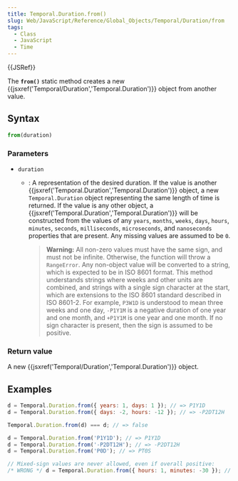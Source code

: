 ```yaml
---
title: Temporal.Duration.from()
slug: Web/JavaScript/Reference/Global_Objects/Temporal/Duration/from
tags:
  - Class
  - JavaScript
  - Time
---
```

{{JSRef}}

The **`from()`** static method creates a new
{{jsxref('Temporal/Duration','Temporal.Duration')}} object from
another value.

## Syntax

```js
from(duration)
```

### Parameters

- `duration`

  - : A representation of the desired duration. If the value is another
    {{jsxref('Temporal.Duration','Temporal.Duration')}} object,
    a new `Temporal.Duration` object representing the same length of time is
    returned. If the value is any other object, a
    {{jsxref('Temporal.Duration','Temporal.Duration')}} will be
    constructed from the values of any `years`, `months`, `weeks`, `days`,
    `hours`, `minutes`, `seconds`, `milliseconds`, `microseconds`, and
    `nanoseconds` properties that are present. Any missing values are assumed to
    be `0`.

    > **Warning:** All non-zero values must have the same sign, and must not be
    > infinite. Otherwise, the function will throw a `RangeError`. Any
    > non-object value will be converted to a string, which is expected to be in
    > ISO 8601 format. This method understands strings where weeks and other
    > units are combined, and strings with a single sign character at the start,
    > which are extensions to the ISO 8601 standard described in ISO 8601-2. For
    > example, `P3W1D` is understood to mean three weeks and one day, `-P1Y1M`
    > is a negative duration of one year and one month, and `+P1Y1M` is one year
    > and one month. If no sign character is present, then the sign is assumed
    > to be positive.

### Return value

A new {{jsxref('Temporal/Duration','Temporal.Duration')}}
object.

## Examples

```js
d = Temporal.Duration.from({ years: 1, days: 1 }); // => P1Y1D
d = Temporal.Duration.from({ days: -2, hours: -12 }); // => -P2DT12H

Temporal.Duration.from(d) === d; // => false

d = Temporal.Duration.from('P1Y1D'); // => P1Y1D
d = Temporal.Duration.from('-P2DT12H'); // => -P2DT12H
d = Temporal.Duration.from('P0D'); // => PT0S
```

```js example-bad
// Mixed-sign values are never allowed, even if overall positive:
/* WRONG */ d = Temporal.Duration.from({ hours: 1, minutes: -30 }); // => throws
```
